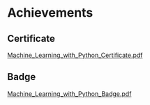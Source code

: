 

# Achievements
## Certificate
[Machine_Learning_with_Python_Certificate.pdf](https://prod-files-secure.s3.us-west-2.amazonaws.com/03e82b26-cccb-4906-bb56-adabcbdc0655/0f35a87e-0c16-48ac-af62-4e4cc34c6a19/Machine_Learning_with_Python_Certificate.pdf?X-Amz-Algorithm=AWS4-HMAC-SHA256&X-Amz-Content-Sha256=UNSIGNED-PAYLOAD&X-Amz-Credential=ASIAZI2LB4662ZOUBXZD%2F20250204%2Fus-west-2%2Fs3%2Faws4_request&X-Amz-Date=20250204T101547Z&X-Amz-Expires=3600&X-Amz-Security-Token=IQoJb3JpZ2luX2VjEBIaCXVzLXdlc3QtMiJGMEQCIAZu3RWPEXqEPK9A65diYX0CnlSYR%2BW%2B0qi3BSDRIRKTAiB6lIl%2BLGjDGSCXwXnC2u3Rwkm7jEZvRmYt6nUsYvZtTCr%2FAwgrEAAaDDYzNzQyMzE4MzgwNSIML7gemhg5j%2FlC9BW8KtwDvlsdBKh3Jch79S5%2FPqnkiPPLzgUM4RrSL2zVFhk47%2BmUXetP%2FimkV4hw3WHc6k79FpUpbRHg4bhBF34hd0Wd1BwYq6FBnXjPDNt9b%2BKFA5tNSHkq%2FhfrJJuC3Ta2Aa5bqPi0MEGay9W6myimvzS2jjuVgzdPJFjTfWrQ8gxTN3NawYxEwJ%2F8GRYhJgfwXtONOy1qP1uHBKhiZBYaGiWsjdgVyC40pa%2Bx1FuK%2Bz9Hu%2Biz5HHyFlAsndV%2BUvcxuDk1SCs1s%2FPDTuZAX148YJcX23O3gH67Qs6j%2FLeojAYSKV8bC6Owt%2B%2FUMlg8ehN%2Fi%2BEN%2BMRJNC2Etbadzv%2BsvWfdHwAKc0uy8l0Ysvqe3PsRc5%2F%2FDcDqFDfhKEFIYDItkwK5dA3D8TBgxhG%2BG60SH5n%2BxLwE87sBJjALtOtHkEVyrlDWLhTL8iO1lRrFndXwU95WskC03fuLphuGEZOaHIStU8Re2A0qQTTS2ewDh7RUN138ucED9qwtJlIoFXbbcbx%2FFinDi%2F7IrF233oqS869c0qh%2FcHYYwAdrmL5dsrNB%2FNf3sUD63gyIote1%2FfdJ40UBW8dZx3QIbqY0DDA92D9N2tT55MjndUqJgQdxrZk4sqEGQxG6PM1mkI3H6powm8qHvQY6pgEAHOgGElA60J2GaxT5ABe9C%2BsoPKyS5MoGq3v%2BAZLdkBLycA24KWkpQcRno06jzkOrsBUWPB3dP0IrmY6FUqAGcagGYICMdyMv%2BdHef2GD4LGldY5EqJYROD5xuOJUjmPSqs10bIyh%2F03HyKxarLBPRYKWUErxVItX9x2hCwwvaOUM3LO7l3qF65AptCkqXGZlykeIgz3OhbM4QX9hETp3yQnkHD6c&X-Amz-Signature=c1983c51cd7f3ad2b467403dbfa10c92d2c755aab4bc82f3c04a0398f719b732&X-Amz-SignedHeaders=host&x-id=GetObject)
## Badge
[Machine_Learning_with_Python_Badge.pdf](https://prod-files-secure.s3.us-west-2.amazonaws.com/03e82b26-cccb-4906-bb56-adabcbdc0655/ff622a22-73d6-44e3-9c7b-e89a8e61b7aa/Machine_Learning_with_Python_Badge.pdf?X-Amz-Algorithm=AWS4-HMAC-SHA256&X-Amz-Content-Sha256=UNSIGNED-PAYLOAD&X-Amz-Credential=ASIAZI2LB4662ZOUBXZD%2F20250204%2Fus-west-2%2Fs3%2Faws4_request&X-Amz-Date=20250204T101547Z&X-Amz-Expires=3600&X-Amz-Security-Token=IQoJb3JpZ2luX2VjEBIaCXVzLXdlc3QtMiJGMEQCIAZu3RWPEXqEPK9A65diYX0CnlSYR%2BW%2B0qi3BSDRIRKTAiB6lIl%2BLGjDGSCXwXnC2u3Rwkm7jEZvRmYt6nUsYvZtTCr%2FAwgrEAAaDDYzNzQyMzE4MzgwNSIML7gemhg5j%2FlC9BW8KtwDvlsdBKh3Jch79S5%2FPqnkiPPLzgUM4RrSL2zVFhk47%2BmUXetP%2FimkV4hw3WHc6k79FpUpbRHg4bhBF34hd0Wd1BwYq6FBnXjPDNt9b%2BKFA5tNSHkq%2FhfrJJuC3Ta2Aa5bqPi0MEGay9W6myimvzS2jjuVgzdPJFjTfWrQ8gxTN3NawYxEwJ%2F8GRYhJgfwXtONOy1qP1uHBKhiZBYaGiWsjdgVyC40pa%2Bx1FuK%2Bz9Hu%2Biz5HHyFlAsndV%2BUvcxuDk1SCs1s%2FPDTuZAX148YJcX23O3gH67Qs6j%2FLeojAYSKV8bC6Owt%2B%2FUMlg8ehN%2Fi%2BEN%2BMRJNC2Etbadzv%2BsvWfdHwAKc0uy8l0Ysvqe3PsRc5%2F%2FDcDqFDfhKEFIYDItkwK5dA3D8TBgxhG%2BG60SH5n%2BxLwE87sBJjALtOtHkEVyrlDWLhTL8iO1lRrFndXwU95WskC03fuLphuGEZOaHIStU8Re2A0qQTTS2ewDh7RUN138ucED9qwtJlIoFXbbcbx%2FFinDi%2F7IrF233oqS869c0qh%2FcHYYwAdrmL5dsrNB%2FNf3sUD63gyIote1%2FfdJ40UBW8dZx3QIbqY0DDA92D9N2tT55MjndUqJgQdxrZk4sqEGQxG6PM1mkI3H6powm8qHvQY6pgEAHOgGElA60J2GaxT5ABe9C%2BsoPKyS5MoGq3v%2BAZLdkBLycA24KWkpQcRno06jzkOrsBUWPB3dP0IrmY6FUqAGcagGYICMdyMv%2BdHef2GD4LGldY5EqJYROD5xuOJUjmPSqs10bIyh%2F03HyKxarLBPRYKWUErxVItX9x2hCwwvaOUM3LO7l3qF65AptCkqXGZlykeIgz3OhbM4QX9hETp3yQnkHD6c&X-Amz-Signature=2e6e4b95530dda30af7087547b14a335811b5b228b3092ea58f626f74eaa188c&X-Amz-SignedHeaders=host&x-id=GetObject)